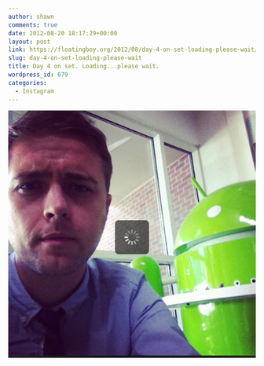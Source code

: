 ```yaml
---
author: shawn
comments: true
date: 2012-08-20 18:17:29+00:00
layout: post
link: https://floatingboy.org/2012/08/day-4-on-set-loading-please-wait/
slug: day-4-on-set-loading-please-wait
title: Day 4 on set. Loading...please wait.
wordpress_id: 679
categories:
  - Instagram
---
```


![Day 4 on set. Loading...please wait.](/assets/media/2012/08/689737aceada11e19d0322000a1e9e62_7.jpg)
